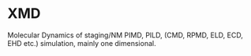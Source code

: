 # XMD
Molecular Dynamics of staging/NM PIMD, PILD, (CMD, RPMD, ELD, ECD, EHD etc.) simulation, mainly one dimensional.
